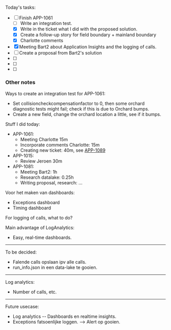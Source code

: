 Today's tasks:
- [ ] Finish APP-1061
    - [ ] Write an integration test.
    - [x] Write in the ticket what I did with the proposed solution.
    - [x] Create a follow-up story for field boundary + mainland boundary
    - [x] Charlotte comments
- [x] Meeting Bart2 about Application Insights and the logging of calls.
- [ ] Create a proposal from Bart2's solution
- [ ] 
- [ ] 
- [ ]  

### Other notes

Ways to create an integration test for APP-1061:
- Set collisioncheckcompensationfactor to 0, then some orchard diagnostic tests might fail; check if this is due to Orchard bumps.
- Create a new field, change the orchard location a little, see if it bumps.



Stuff I did today:
- APP-1061:
    - Meeting Charlotte 15m
    - Incorporate comments Charlotte: 15m
    - Creating new ticket: 40m, see [APP-1089](https://agxeed.atlassian.net/browse/APP-1089)
- APP-1015:
    - Review Jeroen 30m
- APP-1081:
    - Meeting Bart2: 1h
    - Research datalake: 0.25h
    - Writing proposal, research: ...


Voor het maken van dashboards:
- Exceptions dashboard
- Timing dashboard


For logging of calls, what to do?



Main advantage of LogAnalytics:
- Easy, real-time dashboards.




-----
To be decided:
- Falende calls opslaan ipv alle calls.
- run_info.json in een data-lake te gooien.


-----
Log analytics:
- Number of calls, etc.


-----
Future usecase:
- Log analytics -- Dashboards en realtime insights.
- Exceptions fatsoenlijke loggen.
--> Alert op gooien.

